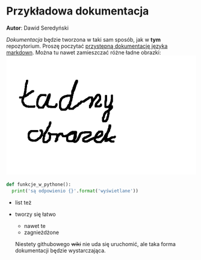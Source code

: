 # Przykładowa dokumentacja

**Autor**: Dawid Seredyński

*Dokumentacja* będzie tworzona w taki sam sposób, jak w **tym** repozytorium.
Proszę poczytać [przystępną dokumentację języka markdown](https://guides.github.com/features/mastering-markdown).
Można tu nawet zamieszczać różne ładne obrazki:
![Ładny obrazek](/docs/img/ladny_obrazek.png)

```python
def funkcje_w_pythone():
  print('są odpowienio {}'.format('wyświetlane'))
```

* list też
* tworzy się łatwo
  * nawet te
  * zagnieżdżone
  
  Niestety githubowego ~~wiki~~ nie uda się uruchomić, ale taka forma dokumentacji będzie wystarczająca.
